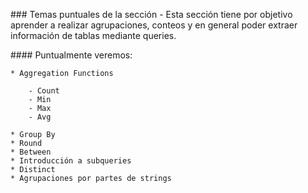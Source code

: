 ### Temas puntuales de la sección - Esta sección tiene por objetivo aprender a realizar agrupaciones, conteos y en general poder extraer información de tablas mediante queries.

#### Puntualmente veremos:

    * Aggregation Functions

        - Count
        - Min
        - Max
        - Avg

    * Group By
    * Round
    * Between
    * Introducción a subqueries
    * Distinct
    * Agrupaciones por partes de strings
